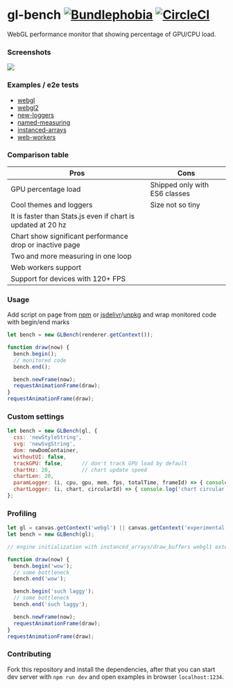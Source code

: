 # gl-bench [![Bundlephobia](https://badgen.net/bundlephobia/minzip/gl-bench)](https://bundlephobia.com/result?p=gl-bench) [![CircleCI](https://badgen.net/github/status/munrocket/gl-bench)](https://circleci.com/gh/munrocket/gl-bench)

WebGL performance monitor that showing percentage of GPU/CPU load.

### Screenshots
![](https://habrastorage.org/webt/vb/ys/pz/vbyspz0emcxkslj0c-u0toxbom0.png)

### Examples / e2e tests
- [webgl](https://munrocket.github.io/gl-bench/examples/webgl.html)
- [webgl2](https://munrocket.github.io/gl-bench/examples/webgl2.html)
- [new-loggers](https://munrocket.github.io/gl-bench/examples/new-loggers.html)
- [named-measuring](https://munrocket.github.io/gl-bench/examples/named-measuring.html)
- [instanced-arrays](https://munrocket.github.io/gl-bench/examples/web-workers.html)
- [web-workers](https://munrocket.github.io/gl-bench/examples/web-workers.html)

### Comparison table
|                        Pros                                  |             Cons               |
|--------------------------------------------------------------|--------------------------------|
| GPU percentage load                                          | Shipped only with ES6 classes  |
| Cool themes and loggers                                      | Size not so tiny               |
| It is faster than Stats.js even if chart is updated at 20 hz |                                |
| Chart show significant performance drop or inactive page     |                                |
| Two and more measuring in one loop                           |                                |
| Web workers support                                          |                                |
| Support for devices with 120+ FPS                            |                                |

### Usage
Add script on page from [npm](https://www.npmjs.com/package/gl-bench) or [jsdelivr](https://cdn.jsdelivr.net/npm/gl-bench/dist/gl-bench.min.js)/[unpkg](https://unpkg.com/gl-bench/dist/gl-bench.min.js) and wrap monitored code with begin/end marks
```javascript
let bench = new GLBench(renderer.getContext());

function draw(now) {
  bench.begin();
  // monitored code
  bench.end();

  bench.newFrame(now);
  requestAnimationFrame(draw);
}
requestAnimationFrame(draw);
```

### Custom settings
```javascript
let bench = new GLBench(gl, {
  css: 'newStyleString',
  svg: 'newSvgString',
  dom: newDomContainer,
  withoutUI: false,
  trackGPU: false,      // don't track GPU load by default
  chartHz: 20,          // chart update speed
  chartLen: 20,
  paramLogger: (i, cpu, gpu, mem, fps, totalTime, frameId) => { console.log(cpu, gpu) },
  chartLogger: (i, chart, circularId) => { console.log('chart circular buffer=', chart) },
};
```

### Profiling
```javascript
let gl = canvas.getContext('webgl') || canvas.getContext('experimental-webgl');
let bench = new GLBench(gl);

// engine initialization with instanced_arrays/draw_buffers webgl1 extensions goes after!

function draw(now) {
  bench.begin('wow');
  // some bottleneck
  bench.end('wow');

  bench.begin('such laggy');
  // some bottleneck
  bench.end('such laggy');

  bench.newFrame(now);
  requestAnimationFrame(draw);
}
requestAnimationFrame(draw);
```

### Contributing
Fork this repository and install the dependencies, after that you can start dev server with `npm run dev`
and open examples in browser `localhost:1234`.